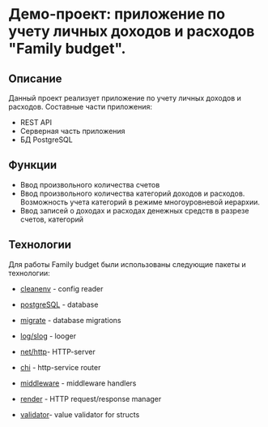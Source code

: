 # Демо-проект: приложение по учету личных доходов и расходов "Family budget".
## Описание

Данный проект реализует приложение по учету личных доходов и расходов. 
Составные части приложения:

- REST API
- Серверная часть приложения
- БД PostgreSQL

 ## Функции

- Ввод произвольного количества счетов
- Ввод произвольного количества категорий доходов и расходов. Возможность учета категорий в режиме многоуровневой иерархии.
- Ввод записей о доходах и расходах денежных средств в разрезе счетов, категорий

 ## Технологии
Для работы Family budget были использованы следующие пакеты и технологии:
- [cleanenv] - config reader
- [postgreSQL] - database
- [migrate] - database migrations
- [log/slog] - looger
- [net/http]- HTTP-server
- [chi] - http-service router 
- [middleware] - middleware handlers
- [render] - HTTP request/response manager
- [validator]- value validator for structs 


   [log/slog]: <https://pkg.go.dev/log/slogr>
   [chi]: <https://github.com/go-chi/chi>
   [cleanenv]: <https://github.com/ilyakaznacheev/cleanenv>
   [postgreSQL]: <https://www.postgresql.org> 
   [migrate]: <https://github.com/golang-migrate/migrate>
   [middleware]: <https://github.com/go-chi/chi>
   [render]: <https://github.com/go-chi/render>
   [validator]: <https://github.com/go-playground/validator>
   [net/http]: <https://pkg.go.dev/net/http>
  
